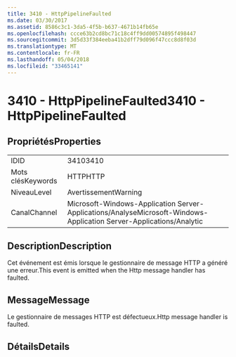 ```yaml
---
title: 3410 - HttpPipelineFaulted
ms.date: 03/30/2017
ms.assetid: 8586c3c1-3da5-4f5b-b637-4671b14fb65e
ms.openlocfilehash: ccce63b2cd8bc71c18c4ff9dd00574895f498447
ms.sourcegitcommit: 3d5d33f384eeba41b2dff79d096f47ccc8d8f03d
ms.translationtype: MT
ms.contentlocale: fr-FR
ms.lasthandoff: 05/04/2018
ms.locfileid: "33465141"
---
```

# <a name="3410---httppipelinefaulted"></a><span data-ttu-id="7cc3c-102">3410 - HttpPipelineFaulted</span><span class="sxs-lookup"><span data-stu-id="7cc3c-102">3410 - HttpPipelineFaulted</span></span>
## <a name="properties"></a><span data-ttu-id="7cc3c-103">Propriétés</span><span class="sxs-lookup"><span data-stu-id="7cc3c-103">Properties</span></span>  
  
|||  
|-|-|  
|<span data-ttu-id="7cc3c-104">ID</span><span class="sxs-lookup"><span data-stu-id="7cc3c-104">ID</span></span>|<span data-ttu-id="7cc3c-105">3410</span><span class="sxs-lookup"><span data-stu-id="7cc3c-105">3410</span></span>|  
|<span data-ttu-id="7cc3c-106">Mots clés</span><span class="sxs-lookup"><span data-stu-id="7cc3c-106">Keywords</span></span>|<span data-ttu-id="7cc3c-107">HTTP</span><span class="sxs-lookup"><span data-stu-id="7cc3c-107">HTTP</span></span>|  
|<span data-ttu-id="7cc3c-108">Niveau</span><span class="sxs-lookup"><span data-stu-id="7cc3c-108">Level</span></span>|<span data-ttu-id="7cc3c-109">Avertissement</span><span class="sxs-lookup"><span data-stu-id="7cc3c-109">Warning</span></span>|  
|<span data-ttu-id="7cc3c-110">Canal</span><span class="sxs-lookup"><span data-stu-id="7cc3c-110">Channel</span></span>|<span data-ttu-id="7cc3c-111">Microsoft-Windows-Application Server-Applications/Analyse</span><span class="sxs-lookup"><span data-stu-id="7cc3c-111">Microsoft-Windows-Application Server-Applications/Analytic</span></span>|  
  
## <a name="description"></a><span data-ttu-id="7cc3c-112">Description</span><span class="sxs-lookup"><span data-stu-id="7cc3c-112">Description</span></span>  
 <span data-ttu-id="7cc3c-113">Cet événement est émis lorsque le gestionnaire de message HTTP a généré une erreur.</span><span class="sxs-lookup"><span data-stu-id="7cc3c-113">This event is emitted when the Http message handler has faulted.</span></span>  
  
## <a name="message"></a><span data-ttu-id="7cc3c-114">Message</span><span class="sxs-lookup"><span data-stu-id="7cc3c-114">Message</span></span>  
 <span data-ttu-id="7cc3c-115">Le gestionnaire de messages HTTP est défectueux.</span><span class="sxs-lookup"><span data-stu-id="7cc3c-115">Http message handler is faulted.</span></span>  
  
## <a name="details"></a><span data-ttu-id="7cc3c-116">Détails</span><span class="sxs-lookup"><span data-stu-id="7cc3c-116">Details</span></span>
